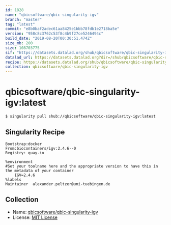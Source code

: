 ```yaml
---
id: 1828
name: "qbicsoftware/qbic-singularity-igv"
branch: "master"
tag: "latest"
commit: "e8b0baf2adec61aa8425e1bbb78fdb1e2718ba5e"
version: "958c8c3762c53f8c4b9f27ce5246494c"
build_date: "2019-08-20T00:30:51.474Z"
size_mb: 200
size: 108703775
sif: "https://datasets.datalad.org/shub/qbicsoftware/qbic-singularity-igv/latest/2019-08-20-e8b0baf2-958c8c37/958c8c3762c53f8c4b9f27ce5246494c.simg"
datalad_url: https://datasets.datalad.org?dir=/shub/qbicsoftware/qbic-singularity-igv/latest/2019-08-20-e8b0baf2-958c8c37/
recipe: https://datasets.datalad.org/shub/qbicsoftware/qbic-singularity-igv/latest/2019-08-20-e8b0baf2-958c8c37/Singularity
collection: qbicsoftware/qbic-singularity-igv
---
```


# qbicsoftware/qbic-singularity-igv:latest

```bash
$ singularity pull shub://qbicsoftware/qbic-singularity-igv:latest
```

## Singularity Recipe

```singularity
Bootstrap:docker
From:biocontainers/igv:2.4.6--0
Registry: quay.io

%environment
#Set your toolname here and the appropriate version to have this in the metadata of your container
    IGV=2.4.6
%labels
Maintainer	alexander.peltzer@uni-tuebingen.de
```

## Collection

 - Name: [qbicsoftware/qbic-singularity-igv](https://github.com/qbicsoftware/qbic-singularity-igv)
 - License: [MIT License](https://api.github.com/licenses/mit)

